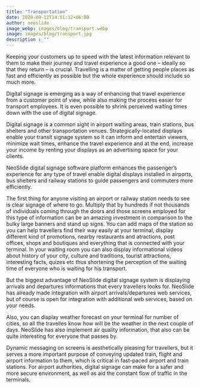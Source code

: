 ```yaml
---
title: "Transportation"
date: 2020-09-12T14:51:12+06:00
author: neoslide
image_webp: images/blog/transport.webp
image: images/blog/transport.jpg
description : ""
---
```


   Keeping your customers up to speed with the latest information relevant to them to make their journey and travel experience a good one – ideally so that they return – is crucial. Travelling is a matter of getting people places as fast and efficiently as possible but the whole experience should include so much more.

   Digital signage is emerging as a way of enhancing that travel experience from a customer point of view, while also making the process easier for transport employees. It is even possible to shrink perceived waiting times down with the use of digital signage.

   Digital signage is a common sight in airport waiting areas, train stations, bus shelters and other transportation venues. Strategically-located displays enable your transit signage system so it can inform and entertain viewers, minimize wait times, enhance the travel experience and at the end, increase your income by renting your displays as an advertising space for your clients.

   NeoSlide digital signage software platform enhances the passenger’s experience for any type of travel enable digital displays installed in airports, bus shelters and railway stations to guide passengers and commuters more efficiently. 

   The first thing for anyone visiting an airport or railway station needs to see is clear signage of where to go. Multiply that by hundreds if not thousands of individuals coming through the doors and those screens employed for this type of information can be an amazing investment in comparison to the bulky large banners and stand up signs. You can add maps of the station so you can help travellers find their way easily at your terminal, display different kind of promotions, nearby restaurants and atractions, post offices, shops and boutiques and everything that is connected with your terminal. In your waiting room you can also display informational videos about history of your city, culture and traditions, tourist attractions, interesting facts, quizes etc thus shortening the perception of the waiting time of everyone who is waiting for his transport.

   But the biggest advantage of NeoSlide digital signage system is displaying arrivals and departures informations that every travellers looks for. NeoSlide has already made integration with airport arrivals/departures web services, but of course is open for integration with additional web services, based on your needs.

   Also, you can display weather forecast on your terminal for number of cities, so all the travelles know how will be the weather in the next couple of days. NeoSlide has also implement air quality information, that also can be quite interesting for everyone that passes by.

   Dynamic messaging on screens is aesthetically pleasing for travellers, but it serves a more important purpose of conveying updated train, flight and airport information to them, which is critical in fast-paced airport and train stations. For airport authorities, digital signage can make for a safer and more secure environment, as well as aid the constant flow of traffic in the terminals.
